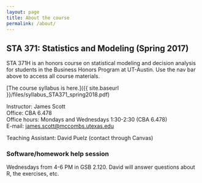```yaml
---
layout: page
title: About the course
permalink: /about/
---
```


## STA 371: Statistics and Modeling (Spring 2017)

STA 371H is an honors course on statistical modeling and decision analysis for
students in the Business Honors Program at UT-Austin.  Use the nav bar above to access all course materials.

[The course syllabus is here.]({{ site.baseurl }}/files/syllabus_STA371_spring2018.pdf)

Instructor: James Scott  
Office: CBA 6.478  
Office hours: Mondays and Wednesdays 1:30-2:30 (CBA 6.478)  
E-mail: james.scott@mccombs.utexas.edu  

Teaching Assistant: David Puelz (contact through Canvas)  

### Software/homework help session

Wednesdays from 4-6 PM in GSB 2.120.  David will answer questions about R, the exercises, etc.  
